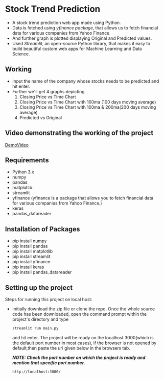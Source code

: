 # Stock Trend Prediction
- A stock trend prediction web app made using Python.
- Data is fetched using _yfinance package_, that allows us to fetch financial data for various companies from Yahoo Finance.
- And further graph is plotted displaying Original and Predicted values.
- Used _Streamlit_, an open-source Python library, that makes it easy to build beautiful custom web apps for Machine Learning and Data Science.

## Working
- Input the name of the company whose stocks needs to be predicted and hit enter.
- Further we'll get 4 graphs depicting
  1. Closing Price vs Time Chart
  2. Closing Price vs Time Chart with 100ma (100 days moving average)
  3. Closing Price vs Time Chart with 100ma & 200ma(200 days moving average)
  4. Predicted vs Original
 
## Video demonstrating the working of the project
  [DemoVideo](https://youtu.be/dHHKJOmddxg)

## Requirements
- Python 3.x
- numpy
- pandas
- matplotlib
- streamlit
- yfinance (yfinance is a package that allows you to fetch financial data for various companies from Yahoo Finance.)
- keras
- pandas_datareader

## Installation of Packages
- pip install numpy
- pip install pandas
- pip install matplotlib
- pip install streamlit
- pip install yfinance
- pip install keras
- pip install pandas_datareader

## Setting up the project
Steps for running this project on local host: 

- Initially download the zip file or clone the repo.
  Once the whole source code has been downloaded, open the command prompt within the project's directory and type
  
  ```bash
  streamlit run main.py
  ```
  and hit enter. The project will be ready on the localhost 3000(which is the default port number in most cases), if the browser is not opened by default,then paste the url given below in the browsers tab.<p>
  **_NOTE: Check the port number on which the project is ready and mention that specific port number._**</p>
  ```bash
  http://localhost:3000/
  ```
  
  
 
  
  
   

   


